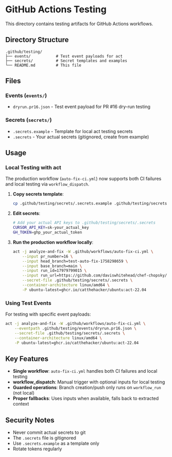 # GitHub Actions Testing

This directory contains testing artifacts for GitHub Actions workflows.

## Directory Structure

```
.github/testing/
├── events/           # Test event payloads for act
├── secrets/          # Secret templates and examples
└── README.md         # This file
```

## Files

### Events (`events/`)
- `dryrun.pr16.json` - Test event payload for PR #16 dry-run testing

### Secrets (`secrets/`)
- `.secrets.example` - Template for local act testing secrets
- `.secrets` - Your actual secrets (gitignored, create from example)

## Usage

### Local Testing with act

The production workflow (`auto-fix-ci.yml`) now supports both CI failures and local testing via `workflow_dispatch`.

1. **Copy secrets template**:
   ```bash
   cp .github/testing/secrets/.secrets.example .github/testing/secrets/.secrets
   ```

2. **Edit secrets**:
   ```bash
   # Add your actual API keys to .github/testing/secrets/.secrets
   CURSOR_API_KEY=sk-your_actual_key
   GH_TOKEN=ghp_your_actual_token
   ```

3. **Run the production workflow locally**:
   ```bash
   act -j analyze-and-fix -W .github/workflows/auto-fix-ci.yml \
       --input pr_number=16 \
       --input head_branch=test-auto-fix-1758298659 \
       --input base_branch=main \
       --input run_id=17979799015 \
       --input run_url=https://github.com/daviswhitehead/chef-chopsky/actions/runs/17979799015 \
       --secret-file .github/testing/secrets/.secrets \
       --container-architecture linux/amd64 \
       -P ubuntu-latest=ghcr.io/catthehacker/ubuntu:act-22.04
   ```

### Using Test Events

For testing with specific event payloads:
```bash
act -j analyze-and-fix -W .github/workflows/auto-fix-ci.yml \
    --eventpath .github/testing/events/dryrun.pr16.json \
    --secret-file .github/testing/secrets/.secrets \
    --container-architecture linux/amd64 \
    -P ubuntu-latest=ghcr.io/catthehacker/ubuntu:act-22.04
```

## Key Features

- **Single workflow**: `auto-fix-ci.yml` handles both CI failures and local testing
- **workflow_dispatch**: Manual trigger with optional inputs for local testing
- **Guarded operations**: Branch creation/push only runs on `workflow_run` (not local)
- **Proper fallbacks**: Uses inputs when available, falls back to extracted context

## Security Notes

- Never commit actual secrets to git
- The `.secrets` file is gitignored
- Use `.secrets.example` as a template only
- Rotate tokens regularly
